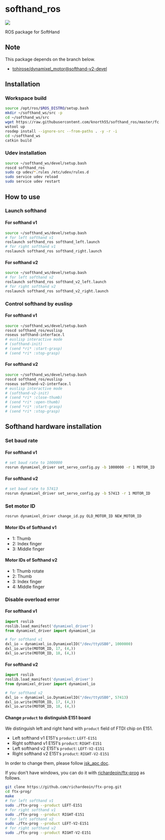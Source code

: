 # softhand_ros
[![](https://img.shields.io/github/workflow/status/knorth55/softhand_ros/CI/master)](https://github.com/knorth55/softhand_ros/actions)

ROS package for SoftHand

## Note

This package depends on the branch below.
- [tohirose/dynamixel_motor@softhand-v2-devel](https://github.com/tohirose/dynamixel_motor/tree/softhand-v2-devel)

## Installation

### Workspace build

```bash
source /opt/ros/$ROS_DISTRO/setup.bash
mkdir ~/softhand_ws/src -p
cd ~/softhand_ws/src
wget https://raw.githubusercontent.com/knorth55/softhand_ros/master/fc.rosinstall -O .rosinstall 
wstool up
rosdep install --ignore-src --from-paths . -y -r -i
cd ~/softhand_ws
catkin build
```

### Udev installation

```bash
source ~/softhand_ws/devel/setup.bash
roscd softhand_ros
sudo cp udev/*.rules /etc/udev/rules.d
sudo service udev reload
sudo service udev restart
```

## How to use 

### Launch softhand

#### For softhand v1

```bash
source ~/softhand_ws/devel/setup.bash
# for left softhand v1
roslaunch softhand_ros softhand_left.launch
# for right softhand v1
roslaunch softhand_ros softhand_right.launch
```

#### For softhand v2

```bash
source ~/softhand_ws/devel/setup.bash
# for left softhand v2
roslaunch softhand_ros softhand_v2_left.launch
# for right softhand v2
roslaunch softhand_ros softhand_v2_right.launch
```

### Control softhand by euslisp

#### For softhand v1

```bash
source ~/softhand_ws/devel/setup.bash
roscd softhand_ros/euslisp
roseus softhand-interface.l
# euslisp interactive mode
# (softhand-init)
# (send *ri* :start-grasp)
# (send *ri* :stop-grasp)
```

#### For softhand v2

```bash
source ~/softhand_ws/devel/setup.bash
roscd softhand_ros/euslisp
roseus softhand-v2-interface.l
# euslisp interactive mode
# (softhand-v2-init)
# (send *ri* :close-thumb)
# (send *ri* :open-thumb)
# (send *ri* :start-grasp)
# (send *ri* :stop-grasp)
```

## Softhand hardware installation

### Set baud rate

#### For softhand v1

```bash
# set baud rate to 1000000
rosrun dynamixel_driver set_servo_config.py -b 1000000 -r 1 MOTOR_ID 
```

#### For softhand v2

```bash
# set baud rate to 57413
rosrun dynamixel_driver set_servo_config.py -b 57413 -r 1 MOTOR_ID 
```

### Set motor ID

```bash
rosrun dynamixel_driver change_id.py OLD_MOTOR_ID NEW_MOTOR_ID
```

#### Motor IDs of Softhand v1

- 1: Thumb
- 2: Index finger
- 3: Middle finger

#### Motor IDs of Softhand v2

- 1: Thumb rotate
- 2: Thumb
- 3: Index finger
- 4: Middle finger

### Disable overload error

#### For softhand v1

```python
import roslib
roslib.load_manifest('dynamixel_driver')
from dynamixel_driver import dynamixel_io

# for softhand v1
dxl_io = dynamixel_io.DynamixelIO("/dev/ttyUSB0", 1000000)
dxl_io.write(MOTOR_ID, 17, (4,))
dxl_io.write(MOTOR_ID, 18, (4,))
```

#### For softhand v2

```python
import roslib
roslib.load_manifest('dynamixel_driver')
from dynamixel_driver import dynamixel_io

# for softhand v2
dxl_io = dynamixel_io.DynamixelIO("/dev/ttyUSB0", 57413)
dxl_io.write(MOTOR_ID, 17, (4,))
dxl_io.write(MOTOR_ID, 18, (4,))
```

#### Change `product` to distinguish E151 board

We distinguish left and right hand with `product` field of FTDI chip on E151.

- Left softhand v1 E151's `product`: `LEFT-E151`
- Right softhand v1 E151's `product`: `RIGHT-E151`
- Left softhand v2 E151's `product`: `LEFT-V2-E151`
- Right softhand v2 E151's `product`: `RIGHT-V2-E151`

In order to change them, please follow [jsk_apc doc](https://jsk-apc.readthedocs.io/en/latest/jsk_arc2017_baxter/setup_gripper_v6.html#distinguish-left-dxhub-from-right-one).

If you don't have windows, you can do it with [richardeoin/ftx-prog](https://github.com/richardeoin/ftx-prog) as follows.

```bash
git clone https://github.com/richardeoin/ftx-prog.git
cd ftx-prog/
make
# for left softhand v1
sudo ./ftx-prog --product LEFT-E151
# for right softhand v1
sudo ./ftx-prog --product RIGHT-E151
# for left softhand v2
sudo ./ftx-prog --product LEFT-V2-E151
# for right softhand v2
sudo ./ftx-prog --product RIGHT-V2-E151
```
